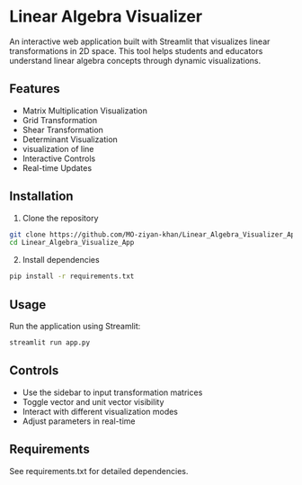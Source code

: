 # Linear Algebra Visualizer

An interactive web application built with Streamlit that visualizes linear transformations in 2D space. This tool helps students and educators understand linear algebra concepts through dynamic visualizations.

## Features

- Matrix Multiplication Visualization
- Grid Transformation
- Shear Transformation
- Determinant Visualization
- visualization of line
- Interactive Controls
- Real-time Updates

## Installation

1. Clone the repository
```bash
git clone https://github.com/MO-ziyan-khan/Linear_Algebra_Visualizer_App.git
cd Linear_Algebra_Visualize_App
```

2. Install dependencies
```bash
pip install -r requirements.txt
```

## Usage

Run the application using Streamlit:
```bash
streamlit run app.py
```

## Controls

- Use the sidebar to input transformation matrices
- Toggle vector and unit vector visibility
- Interact with different visualization modes
- Adjust parameters in real-time

## Requirements

See requirements.txt for detailed dependencies.
